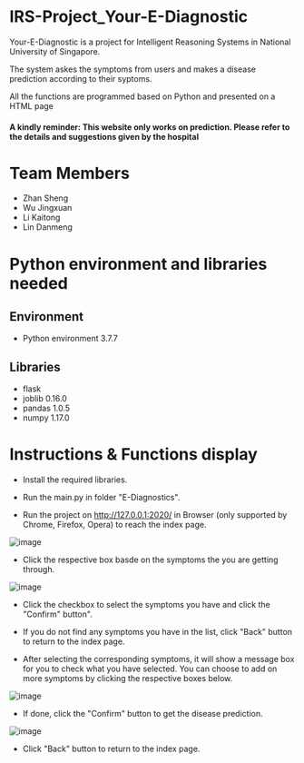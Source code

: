# IRS-Project_Your-E-Diagnostic

Your-E-Diagnostic is a project for Intelligent Reasoning Systems in National University of Singapore.

The system askes the symptoms from users and makes a disease prediction according to their syptoms.

All the functions are programmed based on Python and presented on a HTML page

#### A kindly reminder: This website only works on prediction. Please refer to the details and suggestions given by the hospital

# Team Members
* Zhan Sheng
* Wu Jingxuan
* Li Kaitong
* Lin Danmeng

# Python environment and libraries needed

## Environment
* Python environment 3.7.7
## Libraries

* flask
* joblib 0.16.0
* pandas 1.0.5
* numpy 1.17.0

# Instructions & Functions display

* Install the required libraries.

* Run the main.py in folder "E-Diagnostics".

* Run the project on http://127.0.0.1:2020/ in Browser (only supported by Chrome, Firefox, Opera) to reach the index page. 

![image](https://github.com/Jingxuaw/IRS-Project-Your-E-Diagnostics/blob/master/e-diagnostic.png)

* Click the respective box basde on the symptoms the you are getting through.

![image](https://github.com/Jingxuaw/IRS-Project-Your-E-Diagnostics/blob/master/example1.png)

* Click the checkbox to select the symptoms you have and click the "Confirm" button".  

* If you do not find any symptoms you have in the list, click "Back" button to return to the index page.

* After selecting the corresponding symptoms, it will show a message box for you to check what you have selected. You can choose to add on more symptoms by clicking the respective boxes below.

![image](https://github.com/Jingxuaw/IRS-Project-Your-E-Diagnostics/blob/master/example2.png)

* If done, click the "Confirm" button to get the disease prediction.

![image](https://github.com/Jingxuaw/IRS-Project-Your-E-Diagnostics/blob/master/example3.png)

* Click "Back" button to return to the index page.



